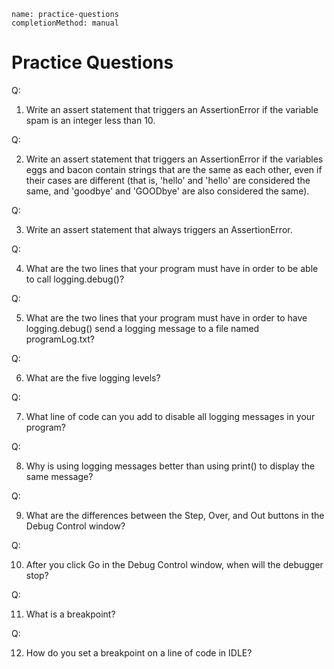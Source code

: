 ```ngMeta
name: practice-questions
completionMethod: manual
```
# Practice Questions

Q:

1. Write an assert statement that triggers an AssertionError if the variable spam is an integer less than 10.

Q:

2. Write an assert statement that triggers an AssertionError if the variables eggs and bacon contain strings that are the same as each other, even if their cases are different (that is, 'hello' and 'hello' are considered the same, and 'goodbye' and 'GOODbye' are also considered the same).

Q:

3. Write an assert statement that always triggers an AssertionError.

Q:

4. What are the two lines that your program must have in order to be able to call logging.debug()?

Q:

5. What are the two lines that your program must have in order to have logging.debug() send a logging message to a file named programLog.txt?

Q:

6. What are the five logging levels?

Q:

7. What line of code can you add to disable all logging messages in your program?

Q:

8. Why is using logging messages better than using print() to display the same message?

Q:

9. What are the differences between the Step, Over, and Out buttons in the Debug Control window?

Q:

10. After you click Go in the Debug Control window, when will the debugger stop?

Q:

11. What is a breakpoint?

Q:

12. How do you set a breakpoint on a line of code in IDLE?